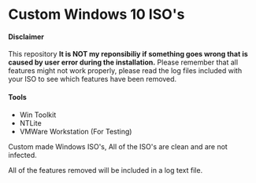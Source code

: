 # Custom Windows 10 ISO's

#### Disclaimer
This repository 
**It is NOT my reponsibiliy if something goes wrong that is caused by user error during the installation.** 
Please remember that all features might not work properly, please read the log files included with your ISO to see which features have been removed.

#### Tools
* Win Toolkit
* NTLite
* VMWare Workstation (For Testing)



Custom made Windows ISO's, All of the ISO's are clean and are not infected.

All of the features removed will be included in a log text file.




